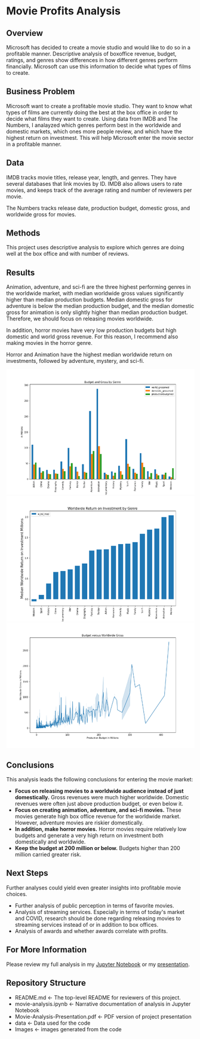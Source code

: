 # Movie Profits Analysis 

## Overview

Microsoft has decided to create a movie studio and would like to do so in a profitable manner.  Descriptive analysis of boxoffice revenue, budget, ratings, and genres show differences in how different genres perform financially. Microsoft can use this information to decide what types of films to create. 

## Business Problem

Microsoft want to create a profitable movie studio. They want to know what types of films are currently doing the best at the box office in order to decide what films they want to create. Using data from IMDB and The Numbers, I analayzed which genres perform best in the worldwide and domestic markets, which ones more people review, and which have the highest return on investmest. This will help Microsoft enter the movie sector in a profitable manner. 

## Data

IMDB tracks movie titles, release year, length, and genres. They have several databases that link movies by ID. IMDB also allows users to rate movies, and keeps track of the average rating and number of reviewers per movie. 

The Numbers tracks release date, production budget, domestic gross, and worldwide gross for movies. 

## Methods

This project uses descriptive analysis to explore which genres are doing well at the box office and with number of reviews. 

## Results

Animation, adventure, and sci-fi are the three highest performing genres in the worldwide market, with median worldwide gross values significantly higher than median production budgets. Median domestic gross for adventure is below the median production budget, and the median domestic gross for animation is only slightly higher than median production budget. Therefore, we should focus on releasing movies worldwide.

In addition, horror movies have very low production budgets but high domestic and world gross revenue. For this reason, I recommend also making movies in the horror genre.

Horror and Animation have the highest median worldwide return on investments, followed by adventure, mystery, and sci-fi.  

![picture](Images/budgetandgrossbygenre.png)
![picture](Images/worldwideroi.png)
![picture](Images/budgetandworldwidegross.png)


## Conclusions

This analysis leads the following conclusions for entering the movie market:
* **Focus on releasing movies to a worldwide audience instead of just domestically.**  Gross revenues were much higher worldwide.  Domestic revenues were often just above production budget, or even below it. 
* **Focus on creating animation, adventure, and sci-fi movies.** These movies generate high box office revenue for the worldwide market.  However, adventure movies are riskier domestically. 
* **In addition, make horror movies.**  Horror movies require relatively low budgets and generate a very high return on investment both domestically and worldwide. 
* **Keep the budget at 200 million or below.** Budgets higher than 200 million carried greater risk. 

## Next Steps

Further analyses could yield even greater insights into profitable movie choices. 
* Further analysis of public perception in terms of favorite movies.   
* Analysis of streaming services.  Especially in terms of today's market and COVID, research should be done regarding releasing movies to streaming services instead of or in addition to box offices.  
* Analysis of awards and whether awards correlate with profits. 

## For More Information

Please review my full analysis in my [Jupyter Notebook](movie-analysis.ipynb) or my [presentation](Movie-Analysis-Presentation.pdf).

## Repository Structure
- README.md <- The top-level README for reviewers of this project. 
- movie-analysis.ipynb <- Narrative documentation of analysis in Jupyter Notebook
- Movie-Analysis-Presentation.pdf <- PDF version of project presentation 
- data <- Data used for the code
- Images <- images generated from the code 


